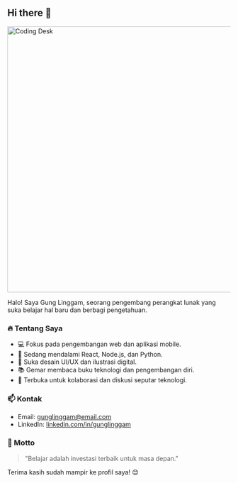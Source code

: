 ## Hi there 👋

<img src="https://images.unsplash.com/photo-1506744038136-46273834b3fb?auto=format&fit=crop&w=800&q=80" alt="Coding Desk" width="600"/>

Halo! Saya Gung Linggam, seorang pengembang perangkat lunak yang suka belajar hal baru dan berbagi pengetahuan.

### 🔥 Tentang Saya
- 💻 Fokus pada pengembangan web dan aplikasi mobile.
- 🌱 Sedang mendalami React, Node.js, dan Python.
- 🎨 Suka desain UI/UX dan ilustrasi digital.
- 📚 Gemar membaca buku teknologi dan pengembangan diri.
- 🚀 Terbuka untuk kolaborasi dan diskusi seputar teknologi.

### 📫 Kontak
- Email: gunglinggam@email.com
- LinkedIn: [linkedin.com/in/gunglinggam](https://linkedin.com/in/gunglinggam)

### 🎯 Motto
> "Belajar adalah investasi terbaik untuk masa depan."

Terima kasih sudah mampir ke profil saya! 😊

<!--
**gunglinggam/gunglinggam** is a ✨ _special_ ✨ repository because its `README.md` (this file) appears on your GitHub profile.

Here are some ideas to get you started:

- 🔭 I’m currently working on ...
- 🌱 I’m currently learning ...
- 👯 I’m looking to collaborate on ...
- 🤔 I’m looking for help with ...
- 💬 Ask me about ...
- 📫 How to reach me: ...
- 😄 Pronouns: ...
- ⚡ Fun fact: ...